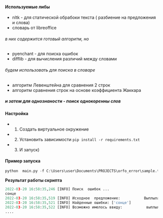 ####  Используемые  либы

- nltk - для   статической обрабоки  текста ( разбиение на  предложения  и слова)
- словарь от  libreoffice

######  в них  содержится   готовый  алгоритм, но
- pyenchant - для поиска  ошибок 
- difflib - для  вычисления  различий  между словами

###### будем  использовать для  поиска в  словаре 
- алгоритм Левенштейна для сравнения 2 строк
- алгоритм сравнения строк на основе коэффициента Жаккара
##### и затем  для  однознаности  -  поиск  однокоренны слов

#### Настройка 

- 1. Создать виртуальное окружение 
- 2. Установить зависимости ```pip install -r requirements.txt```
- 3. И запуск)

#### Пример запуска

```python
python  main.py -f C:\Users\user\Documents\PROJECTS\orfo_error\sample.txt
```
**Результат работы скрипта**

```python
2022-03-20 16:58:35,246 [INFO] Поиск  ошибок ...
сонце
2022-03-20 16:58:35,519 [INFO] Исходное  предложение:           Выплыла из-за леса сонце.
2022-03-20 16:58:35,521 [INFO] Найденные ошибки: ['сонце']
2022-03-20 16:58:35,522 [INFO] Возможно имелось ввиду:           выплыла из-за леса солнце.
....
```
